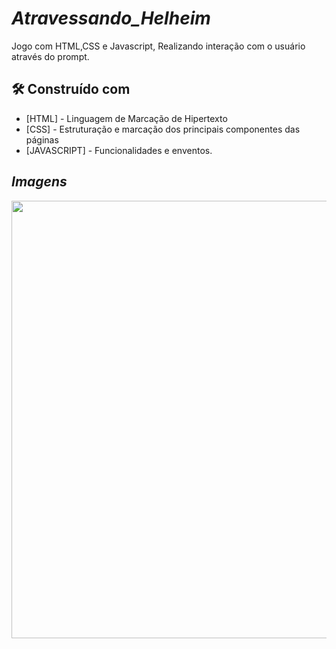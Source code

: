 
# *Atravessando_Helheim*
Jogo com HTML,CSS e   Javascript, Realizando interação com o usuário através do prompt. 

## 🛠️ Construído com
* [HTML] - Linguagem de Marcação de Hipertexto
* [CSS] - Estruturação e marcação dos principais componentes das páginas
* [JAVASCRIPT] - Funcionalidades e enventos. 
## *Imagens*

<p align="center">
    <img width="700px" src="https://drive.google.com/file/d/14HVU6EpgWGU9iRCB9YAvTQlZPJZWQpwX/view?usp=sharing">
</p>
